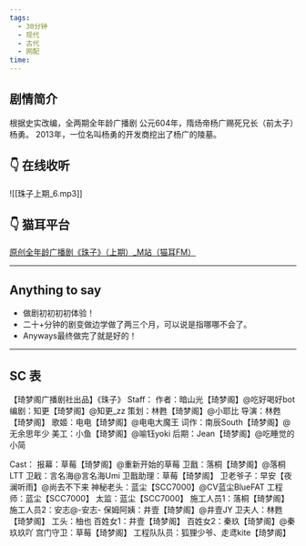 ```yaml
---
tags:
  - 30分钟
  - 现代
  - 古代
  - 网配
time:
---
```

## 剧情简介
根据史实改编，全两期全年龄广播剧
公元604年，隋炀帝杨广赐死兄长（前太子）杨勇。
2013年，一位名叫杨勇的开发商挖出了杨广的陵墓。
## 👇 在线收听
![[珠子上期_6.mp3]]
## 👇 猫耳平台
[原创全年龄广播剧《珠子》（上期）_M站（猫耳FM）](https://www.missevan.com/sound/player?id=5076675)

--- 

## Anything to say
- 做剧初初初初体验！
- 二十+分钟的剧变做边学做了两三个月，可以说是指哪哪不会了。
- Anyways最终做完了就是好的！

--- 

 ## SC 表
【琦梦阁广播剧社出品】《珠子》
Staff：
作者：暗山光【琦梦阁】@吃好喝好bot
编剧：知更【琦梦阁】@知更_zz
策划：林甦【琦梦阁】@小耶比
导演：林甦【琦梦阁】
歌姬：电电【琦梦阁】@电电大魔王
词作：南辰South【琦梦阁】@无余思年少
美工：小鱼【琦梦阁】@喻钰yoki
后期：Jean【琦梦阁】@吃睡觉的小简

Cast：
报幕：草莓【琦梦阁】@重新开始的草莓
卫戬：落桐【琦梦阁】@落桐LTT
卫戢：言名海@言名海Umi
卫戬助理：草莓【琦梦阁】
卫老爷子：早安【夜澜听雨】@尚去不下来
神秘老头：蓝尘【SCC7000】@CV蓝尘BlueFAT
工程师：蓝尘【SCC7000】
太监：蓝尘【SCC7000】
施工人员1：落桐【琦梦阁】
施工人员2：安志@-安志-
保姆阿姨：井壹【琦梦阁】@井壹JY
卫夫人：林甦【琦梦阁】
工头：柚也
百姓女1：井壹【琦梦阁】
百姓女2：秦玖【琦梦阁】@秦玖玖吖
宫门守卫：草莓【琦梦阁】
工程队队员：狐狸少爷、走鸢kite【琦梦阁】